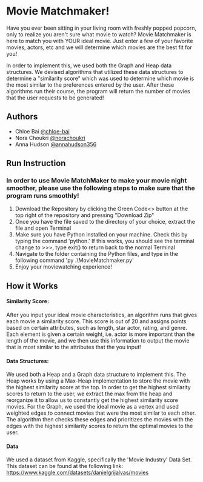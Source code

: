 # Movie Matchmaker!

Have you ever been sitting in your living room with freshly popped popcorn, only to realize you aren't sure what movie to watch? Movie Matchmaker is here to match you with YOUR ideal movie. Just enter a few of your favorite movies, actors, etc and we will determine which movies are the best fit for you!

In order to implement this, we used both the Graph and Heap data structures. We devised algorithms that utilized these data structures to determine a "similarity score" which was used to determine which movie is the most similar to the preferences entered by the user. After these algorithms run their course, the program will return the number of movies that the user requests to be generated!



## Authors

- Chloe Bai [@chloe-bai](https://www.github.com/chloe-bai)
- Nora Choukri [@norachoukri](https://www.github.com/norachoukri)
- Anna Hudson [@annahudson356](https://www.github.com/annahudson356)

## Run Instruction

### In order to use Movie MatchMaker to make your movie night smoother, please use the following steps to make sure that the program runs smoothly!
1. Download the Repository by clicking the Green Code<> button at the top right of the repository and pressing "Download Zip"
2. Once you have the file saved to the directory of your choice, extract the file and open Terminal
3. Make sure you have Python installed on your machine. Check this by typing the command 'python.' If this works, you should see the terminal change to >>>, type exit() to return back to the normal Terminal
4. Navigate to the folder containing the Python files, and type in the following command 'py .\MovieMatchmaker.py'
5. Enjoy your moviewatching experience!

## How it Works

#### Similarity Score:
After you input your ideal movie characteristics, an algorithm runs that gives each movie a similarity score. This score is out of 20 and assigns points based on certain attributes, such as length, star actor, rating, and genre. Each element is given a certain weight, i.e. actor is more important than the length of the movie, and we then use this information to output the movie that is most similar to the attributes that the you input!

#### Data Structures:
We used both a Heap and a Graph data structure to implement this. The Heap works by using a Max-Heap implementation to store the movie with the highest similarity score at the top. In order to get the highest similarity scores to return to the user, we extract the max from the heap and reorganize it to allow us to constantly get the highest similarity score movies. For the Graph, we used the ideal movie as a vertex and used weighted edges to connect movies that were the most similar to each other. The algorithm then checks these edges and prioritizes the movies with the edges with the highest similarity scores to return the optimal movies to the user.

#### Data
We used a dataset from Kaggle, specifically the 'Movie Industry' Data Set. This dataset can be found at the following link: https://www.kaggle.com/datasets/danielgrijalvas/movies

